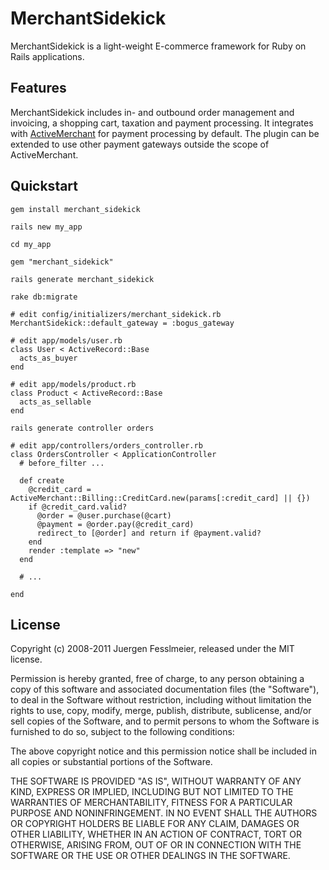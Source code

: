 # MerchantSidekick

MerchantSidekick is a light-weight E-commerce framework for Ruby on Rails applications.

## Features

MerchantSidekick includes in- and outbound order management and invoicing, 
a shopping cart, taxation and payment processing. It integrates with 
[ActiveMerchant](http://activemerchant.org) for payment processing by default.
The plugin can be extended to use other payment gateways outside the scope
of ActiveMerchant.

## Quickstart

    gem install merchant_sidekick

    rails new my_app

    cd my_app

    gem "merchant_sidekick"

    rails generate merchant_sidekick

    rake db:migrate

    # edit config/initializers/merchant_sidekick.rb
    MerchantSidekick::default_gateway = :bogus_gateway
    
    # edit app/models/user.rb
    class User < ActiveRecord::Base
      acts_as_buyer
    end

    # edit app/models/product.rb
    class Product < ActiveRecord::Base
      acts_as_sellable
    end

    rails generate controller orders

    # edit app/controllers/orders_controller.rb
    class OrdersController < ApplicationController
      # before_filter ...
      
      def create
        @credit_card = ActiveMerchant::Billing::CreditCard.new(params[:credit_card] || {})
        if @credit_card.valid?
          @order = @user.purchase(@cart)
          @payment = @order.pay(@credit_card)
          redirect_to [@order] and return if @payment.valid?
        end
        render :template => "new"
      end
      
      # ...
    
    end
    

## License

Copyright (c) 2008-2011 Juergen Fesslmeier, released under the MIT license.

Permission is hereby granted, free of charge, to any person obtaining a copy of
this software and associated documentation files (the "Software"), to deal in
the Software without restriction, including without limitation the rights to
use, copy, modify, merge, publish, distribute, sublicense, and/or sell copies
of the Software, and to permit persons to whom the Software is furnished to do
so, subject to the following conditions:

The above copyright notice and this permission notice shall be included in all
copies or substantial portions of the Software.

THE SOFTWARE IS PROVIDED "AS IS", WITHOUT WARRANTY OF ANY KIND, EXPRESS OR
IMPLIED, INCLUDING BUT NOT LIMITED TO THE WARRANTIES OF MERCHANTABILITY,
FITNESS FOR A PARTICULAR PURPOSE AND NONINFRINGEMENT. IN NO EVENT SHALL THE
AUTHORS OR COPYRIGHT HOLDERS BE LIABLE FOR ANY CLAIM, DAMAGES OR OTHER
LIABILITY, WHETHER IN AN ACTION OF CONTRACT, TORT OR OTHERWISE, ARISING FROM,
OUT OF OR IN CONNECTION WITH THE SOFTWARE OR THE USE OR OTHER DEALINGS IN THE
SOFTWARE.